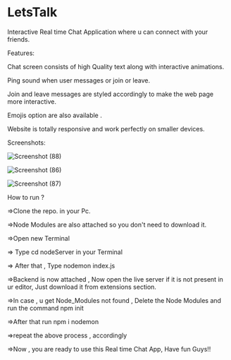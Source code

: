 # LetsTalk
Interactive Real time Chat Application where u can connect with your friends.

Features:

Chat screen consists of high Quality text along with interactive animations.

Ping sound when user messages or join or leave.

Join and leave messages are styled accordingly to make the web page more interactive.

Emojis option are also available .

Website is totally responsive and work perfectly on smaller devices.

Screenshots:

![Screenshot (88)](https://user-images.githubusercontent.com/51224447/162745416-d77d4e5f-a9b6-4e72-a7fe-cb3dec03d588.png)

![Screenshot (86)](https://user-images.githubusercontent.com/51224447/162745037-14495803-08f3-4418-bb6b-05edfae7a279.png)

![Screenshot (87)](https://user-images.githubusercontent.com/51224447/162744979-9bcf6d76-97f4-4913-ade4-4ea406a42d0a.png)

How to run ?

=>Clone the repo. in your Pc.

=>Node Modules are also attached so you don't need to download it.

=>Open new Terminal 

=> Type cd nodeServer in your Terminal

=> After that , Type nodemon index.js

=>Backend is now attached , Now open the live server if it is not present in ur editor, Just download it from extensions section.

=>In case , u get Node_Modules not found , Delete the Node Modules and run the command npm init

=>After that run npm i nodemon 

=>repeat the above process , accordingly 

=>Now , you are ready to use this Real time Chat App, Have fun Guys!!




